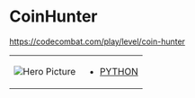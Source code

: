 # CoinHunter 

https://codecombat.com/play/level/coin-hunter
<table>
<tr>
<td>

![Hero Picture](hero.png?raw=true "Hero Picture")

</td>
<td>
<ul>
<li>

[PYTHON](CoinHunter.py)

</li>
</td>
</tr>
<table>